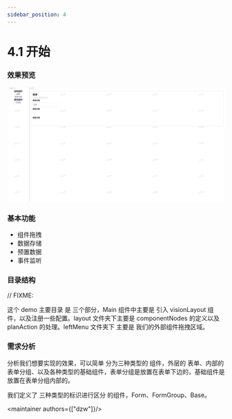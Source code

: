 ```yaml
---
sidebar_position: 4
---
```


# 4.1 开始

### 效果预览

  ![效果预览](/4_form/4_form_preview.png.png)


### 基本功能

- 组件拖拽
- 数据存储
- 预置数据
- 事件监听

### 目录结构
 
 // FIXME: 

  这个 demo 主要目录 是 三个部分，Main 组件中主要是 引入 visionLayout 组件，以及注册一些配置。layout 文件夹下主要是 componentNodes 的定义以及 planAction 的处理。leftMenu 文件夹下 主要是 我们的外部组件拖拽区域。

### 需求分析

  分析我们想要实现的效果，可以简单 分为三种类型的 组件，外层的 表单、内部的表单分组、以及各种类型的基础组件，表单分组是放置在表单下边的，基础组件是放置在表单分组内部的。

  我们定义了 三种类型的标识进行区分 的组件，Form、FormGroup、Base。


<maintainer authors={["dzw"]}/>



